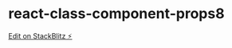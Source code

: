 # react-class-component-props8

[Edit on StackBlitz ⚡️](https://stackblitz.com/edit/react-class-component-props-example-mhfbvr)